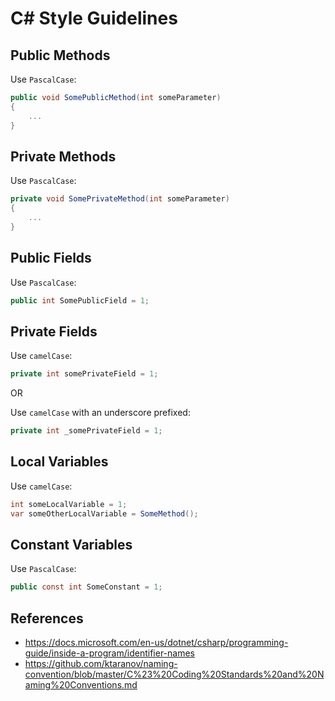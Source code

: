 # C# Style Guidelines

## Public Methods
Use `PascalCase`:
```csharp
public void SomePublicMethod(int someParameter)
{
    ...
}
```

## Private Methods
Use `PascalCase`:
```csharp
private void SomePrivateMethod(int someParameter)
{
    ...
}
```

## Public Fields
Use `PascalCase`:
```csharp
public int SomePublicField = 1;
```

## Private Fields
Use `camelCase`:
```csharp
private int somePrivateField = 1;
```

OR

Use `camelCase` with an underscore prefixed:
```csharp
private int _somePrivateField = 1;
```

## Local Variables
Use `camelCase`:
```csharp
int someLocalVariable = 1;
var someOtherLocalVariable = SomeMethod();
```

## Constant Variables
Use `PascalCase`:
```csharp
public const int SomeConstant = 1;
```

## References
- https://docs.microsoft.com/en-us/dotnet/csharp/programming-guide/inside-a-program/identifier-names
- https://github.com/ktaranov/naming-convention/blob/master/C%23%20Coding%20Standards%20and%20Naming%20Conventions.md